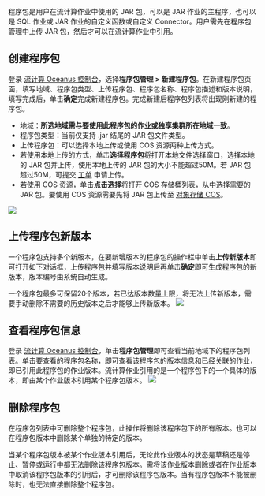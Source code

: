 程序包是用户在流计算作业中使用的 JAR 包，可以是 JAR 作业的主程序，也可以是 SQL 作业或 JAR 作业的自定义函数或自定义 Connector。用户需先在程序包管理中上传 JAR 包，然后才可以在流计算作业中引用。

## 创建程序包
登录 [流计算 Oceanus 控制台](https://console.cloud.tencent.com/oceanus)，选择**程序包管理 > 新建程序包**。在新建程序包页面，填写地域、程序包类型、上传程序包、程序包名称、程序包描述和版本说明，填写完成后，单击**确定**完成新建程序包。完成新建后程序包列表将出现刚新建的程序包。
- 地域：**所选地域需与要使用此程序包的作业或独享集群所在地域一致**。
- 程序包类型：当前仅支持 .jar 结尾的 JAR 包文件类型。
- 上传程序包：可以选择本地上传或使用 COS 资源两种上传方式。
 - 若使用本地上传的方式，单击**选择程序包**将打开本地文件选择窗口，选择本地的 JAR 包并上传，使用本地上传的 JAR 包的大小不能超过50M。若 JAR 包超过50M，可提交 [工单](https://console.cloud.tencent.com/workorder/category) 申请上传。
 - 若使用 COS 资源，单击**点击选择**将打开 COS 存储桶列表，从中选择需要的 JAR 包。要使用 COS 资源需要先将 JAR 包上传至 [对象存储 COS](https://console.cloud.tencent.com/cos5)。

![](https://main.qcloudimg.com/raw/44caa9e340e097a0451715d64b78733d.png)

## 上传程序包新版本
一个程序包支持多个新版本，在要新增版本的程序包的操作栏中单击**上传新版本**即可打开如下对话框，上传程序包并填写版本说明后再单击**确定**即可生成程序包的新版本，版本编号由系统自动生成。

一个程序包最多可保留20个版本，若已达版本数量上限，将无法上传新版本，需要手动删除不需要的历史版本之后才能够上传新版本。
![](https://main.qcloudimg.com/raw/20e7c5ae23f9c97c552b8cabea1ddcdb.png)

## 查看程序包信息
登录 [流计算 Oceanus 控制台](https://console.cloud.tencent.com/oceanus)，单击**程序包管理**即可查看当前地域下的程序包列表。单击要查看的程序包名称，即可查看该程序包的版本信息和已经关联的作业，即已引用此程序包的作业版本。流计算作业引用的是一个程序包下的一个具体的版本，即由某个作业版本引用某个程序包版本。
![](https://main.qcloudimg.com/raw/f1183112d5b9583bcacc0e85d6c321e7.png)


## 删除程序包
在程序包列表中可删除整个程序包，此操作将删除该程序包下的所有版本。也可以在程序包版本中删除某个单独的特定的版本。

当某个程序包版本被某个作业版本引用后，无论此作业版本的状态是草稿还是停止、暂停或运行中都无法删除该程序包版本。需将该作业版本删除或者在作业版本中取消该程序包版本的引用后，才可删除该程序包版本。当有程序包版本不能被删除时，也无法直接删除整个程序包。
